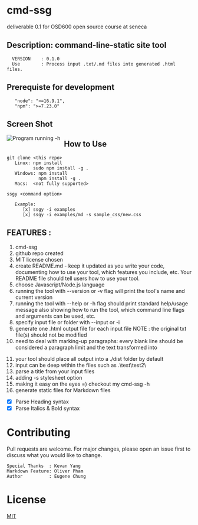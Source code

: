 # cmd-ssg

deliverable 0.1 for OSD600 open source course at seneca

## Description: command-line-static site tool

```
  VERSION    : 0.1.0
  Use        : Process input .txt/.md files into generated .html files.
```

## Prerequiste for development

```
   "node": ">=16.9.1",
   "npm": ">=7.23.0"

   ```

## Screen Shot

<img src="https://i.ibb.co/VDZ9LmC/cmd-ssg-img1.png"
     alt="Program running -h"
     style="float: left; margin-right: 10px;" />

## How to Use

```
git clone <this repo>
   Linux: npm install
          sudo npm install -g .
   Windows: npm install
            npm install -g .
   Macs:  <not fully supported>

ssgy <command option>

   Example:
      [x] ssgy -i examples
      [x] ssgy -i examples/md -s sample_css/new.css
```

## FEATURES :

1. cmd-ssg
2. github repo created
3. MIT license chosen
4. create README.md - keep it updated as you write your code, documenting how to use your tool, which features you include, etc. Your README file should tell users how to use your tool.
5. choose Javascript/Node.js language
6. running the tool with --version or -v flag will print the tool's name and current version
7. running the tool with --help or -h flag should print standard help/usage message also showing how to run the tool, which command line flags and arguments can be used, etc.
8. specify input file or folder with --input or -i
9. generate one .html output file for each input file
   NOTE : the original txt file(s) should not be modified
10. need to deal with marking-up paragraphs: every blank line should be considered a paragraph limit and the text transformed into <p>
11. your tool should place all output into a ./dist folder by default
12. input can be deep within the files such as .\test\test2\
13. parse a title from your input files
14. adding -s stylesheet option
15. making it easy on the eyes =) checkout my cmd-ssg -h
16. generate static files for Markdown files
   - [x] Parse Heading syntax
   - [x] Parse Italics & Bold syntax

# Contributing

Pull requests are welcome. For major changes, please open an issue first to discuss what you would like to change.
```
Special Thanks  : Kevan Yang
Markdown Feature: Oliver Pham
Author          : Eugene Chung
```

# License
[MIT](LICENSE)
